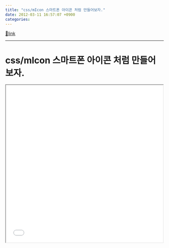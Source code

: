 ```yaml
---
title: "css/mIcon 스마트폰 아이콘 처럼 만들어보자."
date: 2012-03-11 16:57:07 +0900
categories: 
---
```

[🔗link](http://www.mins01.com/mh/tech/read/762)
***


css/mIcon 스마트폰 아이콘 처럼 만들어보자.
============================

  
  
<iframe height="500" src="/web_work/css/mIcon/mIcon.html" width="500"></iframe>
